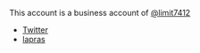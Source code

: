 This account is a business account of [@limit7412](https://github.com/limit7412)
  - [Twitter](https://twitter.com/qazx7412)
  - [lapras](https://lapras.com/public/8BHGKGL)